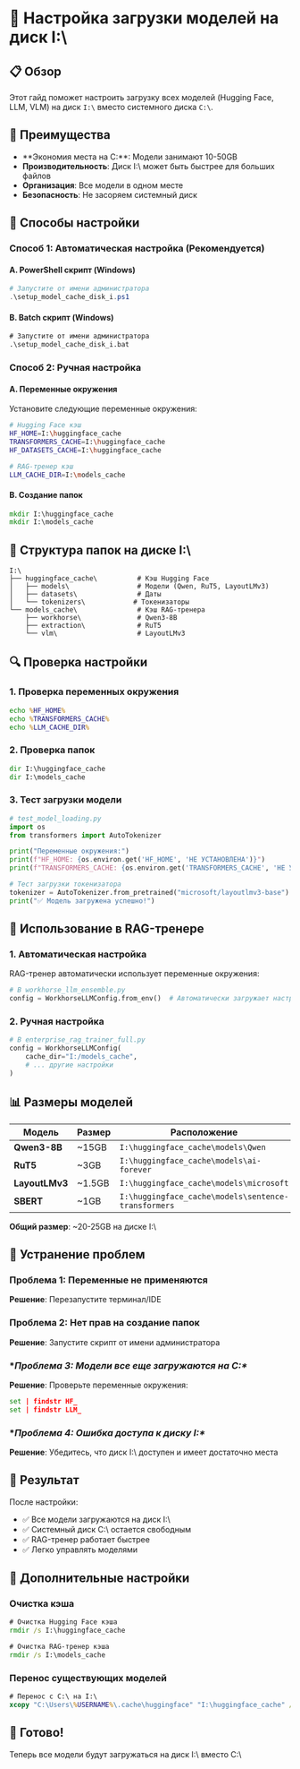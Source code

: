 # 🚀 Настройка загрузки моделей на диск I:\

## 📋 Обзор

Этот гайд поможет настроить загрузку всех моделей (Hugging Face, LLM, VLM) на диск `I:\` вместо системного диска `C:\`.

## 🎯 Преимущества

- **Экономия места на C:\**: Модели занимают 10-50GB
- **Производительность**: Диск I:\ может быть быстрее для больших файлов
- **Организация**: Все модели в одном месте
- **Безопасность**: Не засоряем системный диск

## 🔧 Способы настройки

### **Способ 1: Автоматическая настройка (Рекомендуется)**

#### **A. PowerShell скрипт (Windows)**
```powershell
# Запустите от имени администратора
.\setup_model_cache_disk_i.ps1
```

#### **B. Batch скрипт (Windows)**
```cmd
# Запустите от имени администратора
.\setup_model_cache_disk_i.bat
```

### **Способ 2: Ручная настройка**

#### **A. Переменные окружения**
Установите следующие переменные окружения:

```bash
# Hugging Face кэш
HF_HOME=I:\huggingface_cache
TRANSFORMERS_CACHE=I:\huggingface_cache
HF_DATASETS_CACHE=I:\huggingface_cache

# RAG-тренер кэш
LLM_CACHE_DIR=I:\models_cache
```

#### **B. Создание папок**
```cmd
mkdir I:\huggingface_cache
mkdir I:\models_cache
```

## 📁 Структура папок на диске I:\

```
I:\
├── huggingface_cache\          # Кэш Hugging Face
│   ├── models\                 # Модели (Qwen, RuT5, LayoutLMv3)
│   ├── datasets\               # Даты
│   └── tokenizers\            # Токенизаторы
└── models_cache\               # Кэш RAG-тренера
    ├── workhorse\              # Qwen3-8B
    ├── extraction\             # RuT5
    └── vlm\                    # LayoutLMv3
```

## 🔍 Проверка настройки

### **1. Проверка переменных окружения**
```cmd
echo %HF_HOME%
echo %TRANSFORMERS_CACHE%
echo %LLM_CACHE_DIR%
```

### **2. Проверка папок**
```cmd
dir I:\huggingface_cache
dir I:\models_cache
```

### **3. Тест загрузки модели**
```python
# test_model_loading.py
import os
from transformers import AutoTokenizer

print("Переменные окружения:")
print(f"HF_HOME: {os.environ.get('HF_HOME', 'НЕ УСТАНОВЛЕНА')}")
print(f"TRANSFORMERS_CACHE: {os.environ.get('TRANSFORMERS_CACHE', 'НЕ УСТАНОВЛЕНА')}")

# Тест загрузки токенизатора
tokenizer = AutoTokenizer.from_pretrained("microsoft/layoutlmv3-base")
print("✅ Модель загружена успешно!")
```

## 🚀 Использование в RAG-тренере

### **1. Автоматическая настройка**
RAG-тренер автоматически использует переменные окружения:

```python
# В workhorse_llm_ensemble.py
config = WorkhorseLLMConfig.from_env()  # Автоматически загружает настройки
```

### **2. Ручная настройка**
```python
# В enterprise_rag_trainer_full.py
config = WorkhorseLLMConfig(
    cache_dir="I:/models_cache",
    # ... другие настройки
)
```

## 📊 Размеры моделей

| Модель | Размер | Расположение |
|--------|--------|--------------|
| **Qwen3-8B** | ~15GB | `I:\huggingface_cache\models\Qwen` |
| **RuT5** | ~3GB | `I:\huggingface_cache\models\ai-forever` |
| **LayoutLMv3** | ~1.5GB | `I:\huggingface_cache\models\microsoft` |
| **SBERT** | ~1GB | `I:\huggingface_cache\models\sentence-transformers` |

**Общий размер**: ~20-25GB на диске I:\

## 🔧 Устранение проблем

### **Проблема 1: Переменные не применяются**
**Решение**: Перезапустите терминал/IDE

### **Проблема 2: Нет прав на создание папок**
**Решение**: Запустите скрипт от имени администратора

### **Проблема 3: Модели все еще загружаются на C:\**
**Решение**: Проверьте переменные окружения:
```cmd
set | findstr HF_
set | findstr LLM_
```

### **Проблема 4: Ошибка доступа к диску I:\**
**Решение**: Убедитесь, что диск I:\ доступен и имеет достаточно места

## 🎯 Результат

После настройки:
- ✅ Все модели загружаются на диск I:\
- ✅ Системный диск C:\ остается свободным
- ✅ RAG-тренер работает быстрее
- ✅ Легко управлять моделями

## 📝 Дополнительные настройки

### **Очистка кэша**
```cmd
# Очистка Hugging Face кэша
rmdir /s I:\huggingface_cache

# Очистка RAG-тренер кэша
rmdir /s I:\models_cache
```

### **Перенос существующих моделей**
```cmd
# Перенос с C:\ на I:\
xcopy "C:\Users\%USERNAME%\.cache\huggingface" "I:\huggingface_cache" /E /I /H /Y
```

## 🎉 Готово!

Теперь все модели будут загружаться на диск I:\ вместо C:\
